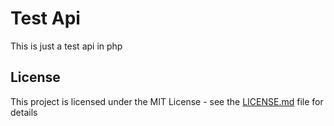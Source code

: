 # Test Api
This is just a test api in php

## License

This project is licensed under the MIT License - see the [LICENSE.md](LICENSE.md) file for details

